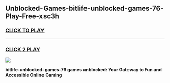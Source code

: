 
## Unblocked-Games-bitlife-unblocked-games-76-Play-Free-xsc3h
<h3>
<a href="https://premium76.site?title=bitlife-unblocked-games-76&ref=15A">CLICK TO PLAY</a></h3>
<hr>

<h3>
<a href="https://premium76.site?title=bitlife-unblocked-games-76&ref=15A">CLICK 2 PLAY</a>
  
</h3>

<a href="https://premium76.site?title=bitlife-unblocked-games-76&ref=15A"><img src="https://clearcache.store/games.png"></a>


**bitlife-unblocked-games-76 games unblocked: Your Gateway to Fun and Accessible Online Gaming**
